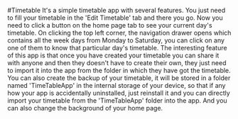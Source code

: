 #Timetable
It's a simple timetable app with several features. You just need to fill your timetable in the 'Edit Timetable' tab and there you go. Now you need to click a button on the home page tab to see your current day's timetable. On clicking the top left corner, the navigation drawer opens which contains all the week days from Monday to Saturday, you can click on any one of them to know that particular day's timetable. The interesting feature of this app is that once you have created your timetable you can share it with anyone and then they doesn't have to create their own, they just need to import it into the app from the folder in which they have got the timetable. You can also create the backup of your timetable, it will be stored in a folder named 'TimeTableApp' in the internal storage of your device, so that if any how your app is accidentally uninstalled, just reinstall it and you can directly import your timetable from the 'TimeTableApp' folder into the app. And you can also change the background of your home page.
